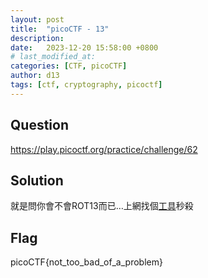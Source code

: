```yaml
---
layout: post
title:  "picoCTF - 13"
description: 
date:   2023-12-20 15:58:00 +0800
# last_modified_at:
categories: [CTF, picoCTF]
author: d13
tags: [ctf, cryptography, picoctf]
---
```


## Question

https://play.picoctf.org/practice/challenge/62

## Solution

就是問你會不會ROT13而已…上網找個[工具](https://gchq.github.io/CyberChef/#recipe=ROT13(true,true,false,13)&input=Y3ZwYlBHU3thYmdfZ2JiX29ucV9ic19uX2NlYm95cnp9)秒殺

## Flag

picoCTF{not_too_bad_of_a_problem}